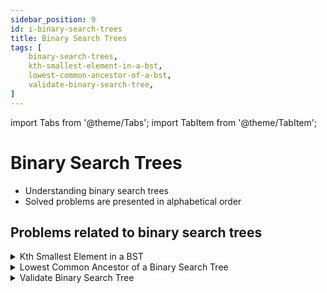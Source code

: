 ```yaml
---
sidebar_position: 9 
id: i-binary-search-trees
title: Binary Search Trees
tags: [
    binary-search-trees, 
    kth-smallest-element-in-a-bst,
    lowest-common-ancestor-of-a-bst,
    validate-binary-search-tree,
]
---
```


import Tabs from '@theme/Tabs';
import TabItem from '@theme/TabItem';

# Binary Search Trees

- Understanding binary search trees 
- Solved problems are presented in alphabetical order

## Problems related to binary search trees 

<details> 
<summary> Kth Smallest Element in a BST </summary> 

### [↗ See LeetCode Problem #230](https://leetcode.com/problems/kth-smallest-element-in-a-bst/)

<Tabs>
<TabItem value="java" label="Java">

```java showLineNumbers
import java.util.Deque;
import java.util.ArrayDeque;

class TreeNode {
    int val;
    TreeNode left;
    TreeNode right;
    TreeNode() {}
    TreeNode(int val) { this.val = val; }
    TreeNode(int val, TreeNode left, TreeNode right) {
        this.val = val;
        this.left = left;
        this.right = right;
    }
}

public class Solution {
/**
 * Definition for a binary tree node.
 * public class TreeNode {
 *     int val;
 *     TreeNode left;
 *     TreeNode right;
 *     TreeNode() {}
 *     TreeNode(int val) { this.val = val; }
 *     TreeNode(int val, TreeNode left, TreeNode right) {
 *         this.val = val;
 *         this.left = left;
 *         this.right = right;
 *     }
 * }
 */
//class Solution {
    public static int kthSmallest(TreeNode root, int k) {

        if (root == null) {
            return -1;
        }

        Deque<TreeNode> myStack = new ArrayDeque<>();

        while (true) {
            while (root != null) {
                myStack.push(root);
                root = root.left;
            }

            root = myStack.pop();

            if (--k == 0) {
                return root.val;
            }

            root = root.right;
        }
    }

    public static void main(String[] args) {
        // Example 1:
        // Input: root = [3,1,4,null,2], k = 1

        //          3
        //        /   \
        //       1     4
        //        \
        //         2

        TreeNode lA2 = new TreeNode(2, null, null);
        TreeNode lA1 = new TreeNode(1, null, lA2);
        TreeNode rA1 = new TreeNode(4, null, null);
        TreeNode rootA1 = new TreeNode(3, lA1, rA1);
        int k1 = 1;
        //  O/P: 1

        System.out.println(kthSmallest(rootA1, k1));

        // Example 2:
        // Input: root = [5,3,6,2,4,null,null,1], k = 3

        //          5
        //        /   \
        //       3     6
        //     /  \
        //    2    4
        //   /
        //  1

        TreeNode lB3 = new TreeNode(1, null, null);
        TreeNode lB2 = new TreeNode(2, lB3, null);
        TreeNode rB2 = new TreeNode(4, null, null);
        TreeNode lB1 = new TreeNode(3, lB2, rB2);
        TreeNode rB1 = new TreeNode(6, null, null);
        TreeNode rootB1 = new TreeNode(5, lB1, rB1);
        int k2 = 3;
        System.out.println(kthSmallest(rootB1, k2));
        //  O/P: 3
    }
}
```

</TabItem>
</Tabs>

</details>

<details> 
<summary> Lowest Common Ancestor of a Binary Search Tree </summary> 

### [↗ See LeetCode Problem #235](https://leetcode.com/problems/lowest-common-ancestor-of-a-binary-search-tree/)

<Tabs>
<TabItem value="java" label="Java">

```java showLineNumbers
// Needs to implement TreeNode in the main method

class TreeNode {
    int val;
    TreeNode left;
    TreeNode right;
    TreeNode(int x) { val = x; }
}

public class Solution {
/**
 * Definition for a binary tree node.
 * public class TreeNode {
 *     int val;
 *     TreeNode left;
 *     TreeNode right;
 *     TreeNode(int x) { val = x; }
 * }
 */

//class Solution {
    static TreeNode lowestCommonAncestor(TreeNode root, TreeNode p, TreeNode q) {

        TreeNode current = root;

        while (current != null) {

            if (p.val > current.val && q.val > current.val) {
                current = current.right;
            } else if (p.val < current.val && q.val < current.val) {
                current = current.left;
            } else {
                return current;
            }

        }

        return null;
    }

    public static void main(String[] args) {
        // Example 1:
        //
        //
        //Input: root = [6,2,8,0,4,7,9,null,null,3,5], p = 2, q = 8
        //Output: 6
        //Explanation: The LCA of nodes 2 and 8 is 6.
        //
        //
        // Example 2:
        //
        //
        //Input: root = [6,2,8,0,4,7,9,null,null,3,5], p = 2, q = 4
        //Output: 2
        //Explanation: The LCA of nodes 2 and 4 is 2, since a node can be a descendant
        //of itself according to the LCA definition.
        //
        //
        // Example 3:
        //
        //
        //Input: root = [2,1], p = 2, q = 1
        //Output: 2
    }
}
```

</TabItem>
</Tabs>

</details>

<details> 
<summary> Validate Binary Search Tree </summary> 

### [↗ See LeetCode Problem #98](https://leetcode.com/problems/validate-binary-search-tree/)

<Tabs>
<TabItem value="java" label="Java">

```java showLineNumbers
//  Needs to implement Treenode
class TreeNode {
    int val;
    TreeNode left;
    TreeNode right;

    TreeNode() {

    }

    TreeNode(int val) {
        this.val = val;
    }

    TreeNode(int val, TreeNode left, TreeNode right) {
        this.val = val;
        this.left = left;
        this.right = right;
    }
}

public class Solution {
    /**
     * Definition for a binary tree node.
     * public class TreeNode {
     * int val;
     * TreeNode left;
     * TreeNode right;
     * TreeNode() {}
     * TreeNode(int val) { this.val = val; }
     * TreeNode(int val, TreeNode left, TreeNode right) {
     * this.val = val;
     * this.left = left;
     * this.right = right;
     * }
     * }
     */
//    class Solution {

    //  We use Integer instead of int as it supports a null value
    private static Integer prev;

    public boolean isValidBST(TreeNode root) {
        prev = null;
        return inorder(root);
    }

    private boolean inorder(TreeNode root) {

        if (root == null) {
            return true;
        }

        if (!inorder(root.left)) {
            return false;
        }

        if (prev != null && root.val <= prev) {
            return false;
        }

        prev = root.val;
        return inorder(root.right);

    }

    public static void main(String[] args) {

        // Example 1:
        //Input: root = [2,1,3]
        //Output: true

        // Example 2:
        //Input: root = [5,1,4,null,null,3,6]
        //Output: false
    }
}
```

</TabItem>
</Tabs>

</details>